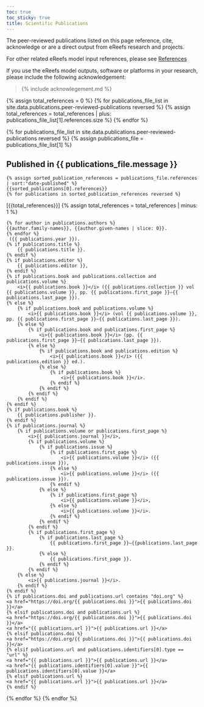 ```yaml
---
toc: true
toc_sticky: true
title: Scientific Publications
---
```

The peer-reviewed publications listed on this page reference, cite, acknowledge or are a direct output from eReefs research and projects.

For other related eReefs model input references, please see [References](/research/forcing_references)

If you use the eReefs model outputs, software or platforms in your research, please include the following acknowledgement:

> {% include  acknowlegement.md %}

{% assign total_references = 0 %}
{% for publications_file_list in site.data.publications.peer-reviewed-publications reversed %}
    {% assign total_references = total_references | plus: publications_file_list[1].references.size %}
{% endfor %}

{% for publications_file_list in site.data.publications.peer-reviewed-publications reversed %}
    {% assign publications_file = publications_file_list[1] %}

## Published in {{ publications_file.message }}
    {% assign sorted_publication_references = publications_file.references | sort:"date-published" %}
    {{sorted_publications[0].references}}
    {% for publications in sorted_publication_references reversed %}
<p class="references">
    [{{total_references}}]
    {% assign total_references = total_references | minus: 1 %}

    {% for author in publications.authors %}
    {{author.family-names}}, {{author.given-names | slice: 0}}.
    {% endfor %}
     ({{ publications.year }}).
    {% if publications.title %}
        {{ publications.title }}.
    {% endif %}
    {% if publications.editor %}
        {{ publications.editor }},
    {% endif %}
    {% if publications.book and publications.collection and publications.volume %}
        <i>{{ publications.book }}</i> ({{ publications.collection }} vol {{ publications.volume }}, pp. {{ publications.first_page }}–{{ publications.last_page }}).
    {% else %}
        {% if publications.book and publications.volume %}
            <i>{{ publications.book }}</i> (vol {{ publications.volume }}, pp. {{ publications.first_page }}–{{ publications.last_page }}).
        {% else %}
            {% if publications.book and publications.first_page %}
                <i>{{ publications.book }}</i> (pp. {{ publications.first_page }}–{{ publications.last_page }}).
            {% else %}
                {% if publications.book and publications.edition %}
                    <i>{{ publications.book }}</i> ({{ publications.edition }} ed.).
                {% else %}
                    {% if publications.book %}
                        <i>{{ publications.book }}</i>.
                    {% endif %}
                {% endif %}
            {% endif %}
        {% endif %}
    {% endif %}
    {% if publications.book %}
        {{ publications.publisher }}.
    {% endif %}
    {% if publications.journal %}
        {% if publications.volume or publications.first_page %}
            <i>{{ publications.journal }}</i>,
            {% if publications.volume %}
                {% if publications.issue %}
                    {% if publications.first_page %}
                        <i>{{ publications.volume }}</i> ({{ publications.issue }}),
                    {% else %}
                        <i>{{ publications.volume }}</i> ({{ publications.issue }}).
                    {% endif %}
                {% else %}
                    {% if publications.first_page %}
                        <i>{{ publications.volume }}</i>,
                    {% else %}
                        <i>{{ publications.volume }}</i>.
                    {% endif %}
                {% endif %}
            {% endif %}
            {% if publications.first_page %}
                {% if publications.last_page %}
                    {{ publications.first_page }}–{{publications.last_page }}.
                {% else %}
                    {{ publications.first_page }}.
                {% endif %}
            {% endif %}
        {% else %}
            <i>{{ publications.journal }}</i>.
        {% endif %}
    {% endif %}
    {% if publications.doi and publications.url contains "doi.org" %}
    <a href="https://doi.org/{{ publications.doi }}">{{ publications.doi }}</a>
    {% elsif publications.doi and publications.url %}
    <a href="https://doi.org/{{ publications.doi }}">{{ publications.doi }}</a>
    <a href="{{ publications.url }}">{{ publications.url }}</a>
    {% elsif publications.doi %}
    <a href="https://doi.org/{{ publications.doi }}">{{ publications.doi }}</a>
    {% elsif publications.url and publications.identifiers[0].type == "url" %}
    <a href="{{ publications.url }}">{{ publications.url }}</a>
    <a href="{{ publications.identifiers[0].value }}">{{ publications.identifiers[0].value }}</a>
    {% elsif publications.url %}
    <a href="{{ publications.url }}">{{ publications.url }}</a>
    {% endif %}

</p>
    {% endfor %}
{% endfor %}
